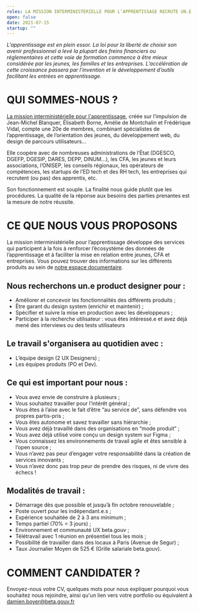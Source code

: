 ```yaml
---
roles: LA MISSION INTERMINISTERIELLE POUR L’APPRENTISSAGE RECRUTE UN.E PRODUCT DESIGNER
open: false
date: 2021-07-15
startup: ""
---
```

*L’apprentissage est en plein essor. La loi pour la liberté de choisir son avenir professionnel a levé la plupart des freins financiers ou réglementaires et cette voie de formation commence à être mieux considérée par les jeunes, les familles et les entreprises. L’accélération de cette croissance passera par l’invention et le développement d’outils facilitant les entrées en apprentissage.*


# QUI SOMMES-NOUS ?
[La mission interministérielle pour l'apprentissage](https://mission-apprentissage.gitbook.io/general/), créée sur l’impulsion de Jean-Michel Blanquer, Élisabeth Borne, Amélie de Montchalin et Frédérique Vidal, compte une 20e de membres, combinant spécialistes de l’apprentissage, de l’orientation des jeunes, du développement web, du design de parcours utilisateurs… 


Elle coopère avec de nombreuses administrations de l’État (DGESCO, DGEFP, DGESIP, DARES, DEPP, DINUM…), les CFA, les jeunes et leurs associations, l’ONISEP, les conseils régionaux, les opérateurs de compétences, les startups de l’ED tech et des RH tech, les entreprises qui recrutent (ou pas) des apprentis, etc. 

Son fonctionnement est souple. La finalité nous guide plutôt que les procédures. La qualité de la réponse aux besoins des parties prenantes est la mesure de notre réussite.


# CE QUE NOUS VOUS PROPOSONS

La mission interministérielle pour l’apprentissage développe des services qui participent à la fois à renforcer l’écosystème des données de l’apprentissage et à faciliter la mise en relation entre jeunes, CFA et entreprises. Vous pouvez trouver des informations sur les différents produits au sein de [notre espace documentaire](https://mission-apprentissage.gitbook.io/general/).

## Nous recherchons un.e product designer pour : 
- Améliorer et concevoir les fonctionnalités des différents produits ;
- Être garant du design system (enrichir et maintenir) ;
- Spécifier et suivre la mise en production avec les développeurs ;
- Participer à la recherche utilisateur : vous êtes intéressé.e et avez déjà mené des interviews ou des tests utilisateurs

## Le travail s'organisera au quotidien avec : 
- L’équipe design (2 UX Designers) ;
- Les équipes produits (PO et Dev).

## Ce qui est important pour nous : 
- Vous avez envie de construire à plusieurs ;
- Vous souhaitez travailler pour l’intérêt général ;
- Vous êtes à l’aise avec le fait d’être “au service de”, sans défendre vos propres partis-pris ;
- Vous êtes autonome et savez travailler sans hiérarchie ;
- Vous avez déjà travaillé dans des organisations en “mode produit” ;
- Vous avez déjà utilisé voire conçu un design system sur Figma ;
- Vous connaissez les environnements de travail agile et êtes sensible à l’open source ;
- Vous n’avez pas peur d’engager votre responsabilité dans la création de services innovants ;
- Vous n’avez donc pas trop peur de prendre des risques, ni de vivre des échecs !

## Modalités de travail : 
- Démarrage dès que possible et jusqu’à fin octobre renouvelable ;
- Poste ouvert pour les indépendant.e.s ;
- Expérience souhaitée de 2 à 3 ans minimum ;
- Temps partiel (70% = 3 jours) ;
- Environnement et communauté UX beta.gouv ;
- Télétravail avec 1 réunion en présentiel tous les mois ;
- Possibilité de travailler dans des locaux à Paris (Avenue de Segur) ;
- Taux Journalier Moyen de 525 € (Grille salariale beta.gouv).

# COMMENT CANDIDATER ?
Envoyez-nous votre CV, quelques mots pour nous expliquer pourquoi vous souhaitez nous rejoindre, ainsi qu'un lien vers votre portfolio ou équivalent à damien.boyer@beta.gouv.fr
